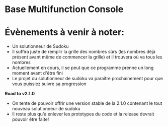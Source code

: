 # Base Multifunction Console

# Évènements à venir à noter:
- Un solutionneur de Sudoku
- Il suffira juste de remplir la grille des nombres sûrs (les nombres déjà présent avant même de commencer la grille) et il trouvera où va tous les nombres
- Actuellement en cours, il se peut que ce programme prenne un long moment avant d'être fini
- Le projet du solutionneur de sudoku va paraître prochainement pour que vous puissiez suivre sa progression

**Road to v2.1.0**
- On tente de pouvoir offrir une version stable de la 2.1.0 contenant le tout nouveau solutionneur de sudoku
- Il reste plus qu'à enlever les prototypes du code et la release devrait pouvoir être faite!

